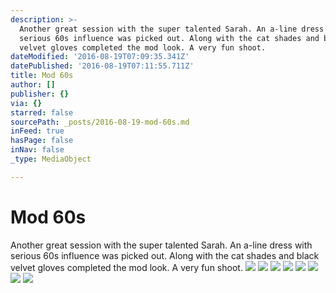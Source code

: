 ```yaml
---
description: >-
  Another great session with the super talented Sarah. An a-line dress with
  serious 60s influence was picked out. Along with the cat shades and black
  velvet gloves completed the mod look. A very fun shoot.
dateModified: '2016-08-19T07:09:35.341Z'
datePublished: '2016-08-19T07:11:55.711Z'
title: Mod 60s
author: []
publisher: {}
via: {}
starred: false
sourcePath: _posts/2016-08-19-mod-60s.md
inFeed: true
hasPage: false
inNav: false
_type: MediaObject

---
```

# Mod 60s

Another great session with the super talented Sarah. An a-line dress with serious 60s influence was picked out. Along with the cat shades and black velvet gloves completed the mod look. A very fun shoot.
![](https://the-grid-user-content.s3-us-west-2.amazonaws.com/ab6b020c-48c4-4b06-b10f-42db10b80958.jpg)
![](https://the-grid-user-content.s3-us-west-2.amazonaws.com/b4b7dfe4-f9c8-44e9-b422-9762d6f164d9.jpg)
![](https://the-grid-user-content.s3-us-west-2.amazonaws.com/abac1845-2ace-4e2b-aa64-03e2dc05f9e8.jpg)
![](https://the-grid-user-content.s3-us-west-2.amazonaws.com/2288a8b1-6ea9-4258-851a-a67a03e0dd6b.jpg)
![](https://the-grid-user-content.s3-us-west-2.amazonaws.com/d085f788-4abd-4023-ad9f-8e55f57f619b.jpg)
![](https://the-grid-user-content.s3-us-west-2.amazonaws.com/2becccb2-8da2-4424-a189-34bf27fb9c55.jpg)
![](https://the-grid-user-content.s3-us-west-2.amazonaws.com/3bf86821-9bab-4aa8-b3e0-eed0ea036116.jpg)
![](https://the-grid-user-content.s3-us-west-2.amazonaws.com/f2c3543d-39c3-4d86-8021-f06a4a9a4286.jpg)